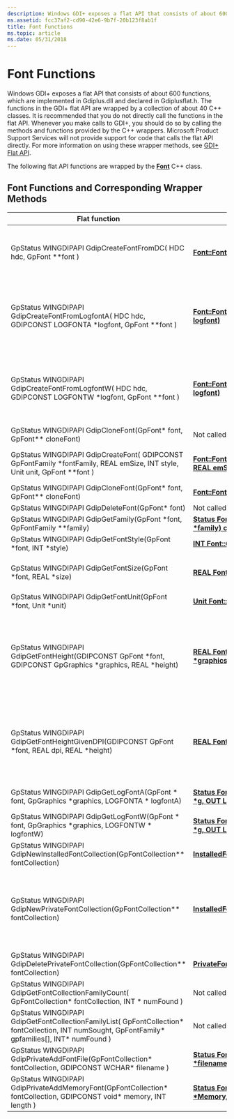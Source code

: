 ```yaml
---
description: Windows GDI+ exposes a flat API that consists of about 600 functions. These flat API functions are wrapped by the Font C++ class.
ms.assetid: fcc37af2-cd90-42e6-9b7f-20b123f8ab1f
title: Font Functions
ms.topic: article
ms.date: 05/31/2018
---
```


# Font Functions

Windows GDI+ exposes a flat API that consists of about 600 functions, which are implemented in Gdiplus.dll and declared in Gdiplusflat.h. The functions in the GDI+ flat API are wrapped by a collection of about 40 C++ classes. It is recommended that you do not directly call the functions in the flat API. Whenever you make calls to GDI+, you should do so by calling the methods and functions provided by the C++ wrappers. Microsoft Product Support Services will not provide support for code that calls the flat API directly. For more information on using these wrapper methods, see [GDI+ Flat API](-gdiplus-flatapi-flat.md).

The following flat API functions are wrapped by the [**Font**](/windows/desktop/api/gdiplusheaders/nl-gdiplusheaders-font) C++ class.

## Font Functions and Corresponding Wrapper Methods



| Flat function                                                                                                                                                     | Wrapper method                                                                                                                                                           | Remarks                                                                                                                                                                                                                                                                                                                                         |
|-------------------------------------------------------------------------------------------------------------------------------------------------------------------|--------------------------------------------------------------------------------------------------------------------------------------------------------------------------|-------------------------------------------------------------------------------------------------------------------------------------------------------------------------------------------------------------------------------------------------------------------------------------------------------------------------------------------------|
| GpStatus WINGDIPAPI GdipCreateFontFromDC( HDC hdc, GpFont \*\*font )<br/>                                                                                   | [**Font::Font(IN HDC hdc)**](/windows/win32/api/gdiplusheaders/nf-gdiplusheaders-font-font(inhdc))                                                                                                          | Creates a [**Font**](/windows/desktop/api/gdiplusheaders/nl-gdiplusheaders-font) object based on the GDI font object that is currently selected into a specified device context. This constructor is provided for compatibility with GDI.                                                                                                                                    |
| GpStatus WINGDIPAPI GdipCreateFontFromLogfontA( HDC hdc, GDIPCONST LOGFONTA \*logfont, GpFont \*\*font ) <br/>                                              | [**Font::Font(IN HDC hdc, IN const LOGFONTA\* logfont)**](/windows/win32/api/gdiplusheaders/nf-gdiplusheaders-font-font(inhdc_inconstlogfonta))                                                        | Creates a [**Font**](/windows/desktop/api/gdiplusheaders/nl-gdiplusheaders-font) object directly from a GDI logical font. The GDI logical font is a **LOGFONTA** structure, which is the one-byte character version of a logical font. This constructor is provided for compatibility with GDI.                                                                              |
| GpStatus WINGDIPAPI GdipCreateFontFromLogfontW( HDC hdc, GDIPCONST LOGFONTW \*logfont, GpFont \*\*font )<br/>                                               | [**Font::Font(IN HDC hdc, IN const LOGFONTW\* logfont)**](/windows/win32/api/gdiplusheaders/nf-gdiplusheaders-font-font(inhdc_inconstlogfontw))                                                        | Creates a [**Font**](/windows/desktop/api/gdiplusheaders/nl-gdiplusheaders-font) object directly from a GDI logical font. The GDI logical font is a **LOGFONTW** structure, which is the one-byte character version of a logical font. This constructor is provided for compatibility with GDI.                                                                              |
| GpStatus WINGDIPAPI GdipCloneFont(GpFont\* font, GpFont\*\* cloneFont)<br/>                                                                                 | Not called by wrapper methods.<br/>                                                                                                                                | Not implemented.                                                                                                                                                                                                                                                                                                                                |
| GpStatus WINGDIPAPI GdipCreateFont( GDIPCONST GpFontFamily \*fontFamily, REAL emSize, INT style, Unit unit, GpFont \*\*font )<br/>                          | [**Font::Font( IN const FontFamily \* family, IN REAL emSize, IN INT style, IN Unit unit )**](/windows/win32/api/gdiplusheaders/nf-gdiplusheaders-font-font(inconstwchar_inreal_inint_inunit_inconstfontcollection)) | Creates a [**Font**](/windows/desktop/api/gdiplusheaders/nl-gdiplusheaders-font) object based on a font family, a size, a font style, a unit of measurement, and a [**FontCollection**](/windows/desktop/api/gdiplusheaders/nl-gdiplusheaders-fontcollection) object.                                                                                                                                     |
| GpStatus WINGDIPAPI GdipCloneFont(GpFont\* font, GpFont\*\* cloneFont)<br/>                                                                                 | [**Font::Font\* Clone() const**](/windows/desktop/api/Gdiplusheaders/nf-gdiplusheaders-font-clone)                                                                                                         | Creates a new [**Font**](/windows/desktop/api/gdiplusheaders/nl-gdiplusheaders-font) object based on this Font object.                                                                                                                                                                                                                                                       |
| GpStatus WINGDIPAPI GdipDeleteFont(GpFont\* font)<br/>                                                                                                      | Not called by wrapper methods.<br/>                                                                                                                                | Not implemented.                                                                                                                                                                                                                                                                                                                                |
| GpStatus WINGDIPAPI GdipGetFamily(GpFont \*font, GpFontFamily \*\*family)<br/>                                                                              | [**Status Font::GetFamily(OUT FontFamily \*family) const**](/windows/desktop/api/Gdiplusheaders/nf-gdiplusheaders-font-getfamily)                                                                   | Gets the font family on which this font is based.                                                                                                                                                                                                                                                                                               |
| GpStatus WINGDIPAPI GdipGetFontStyle(GpFont \*font, INT \*style)<br/>                                                                                       | [**INT Font::GetStyle() const**](/windows/desktop/api/Gdiplusheaders/nf-gdiplusheaders-font-getstyle)                                                                                                      | Gets the style of this font's typeface                                                                                                                                                                                                                                                                                                          |
| GpStatus WINGDIPAPI GdipGetFontSize(GpFont \*font, REAL \*size)<br/>                                                                                        | [**REAL Font::GetSize() const**](/windows/desktop/api/Gdiplusheaders/nf-gdiplusheaders-font-getsize)                                                                                                       | Returns the font size (commonly called the em size) of this Font object. The size is in the units of this [**Font**](/windows/desktop/api/gdiplusheaders/nl-gdiplusheaders-font) object.                                                                                                                                                                                     |
| GpStatus WINGDIPAPI GdipGetFontUnit(GpFont \*font, Unit \*unit)<br/>                                                                                        | [**Unit Font::GetUnit() const**](/windows/desktop/api/Gdiplusheaders/nf-gdiplusheaders-font-getunit)                                                                                                       | Returns the unit of measure of this [**Font**](/windows/desktop/api/gdiplusheaders/nl-gdiplusheaders-font) object.                                                                                                                                                                                                                                                           |
| GpStatus WINGDIPAPI GdipGetFontHeight(GDIPCONST GpFont \*font, GDIPCONST GpGraphics \*graphics, REAL \*height)<br/>                                         | [**REAL Font::GetHeight(IN const Graphics \*graphics) const**](/previous-versions//ms536201(v=vs.85))                                                              | Gets the line spacing of this font in the current unit of a specified [**Graphics**](/windows/desktop/api/gdiplusgraphics/nl-gdiplusgraphics-graphics) object. The line spacing is the vertical distance between the base lines of two consecutive lines of text. Thus, the line spacing includes the blank space between lines along with the height of the character itself. |
| GpStatus WINGDIPAPI GdipGetFontHeightGivenDPI(GDIPCONST GpFont \*font, REAL dpi, REAL \*height)<br/>                                                        | [**REAL Font::GetHeight(IN REAL dpi) const**](/windows/win32/api/gdiplusheaders/nf-gdiplusheaders-font-getheight(inreal))                                                                                    | Gets the line spacing, in pixels, of this font. The line spacing is the vertical distance between the base lines of two consecutive lines of text. Thus, the line spacing includes the blank space between lines along with the height of the character itself.                                                                                 |
| GpStatus WINGDIPAPI GdipGetLogFontA(GpFont \* font, GpGraphics \*graphics, LOGFONTA \* logfontA)<br/>                                                       | [**Status Font::GetLogFontA(IN const Graphics \*g, OUT LOGFONTA \*logfontA) const**](/windows/desktop/api/Gdiplusheaders/nf-gdiplusheaders-font-getlogfonta)                                    | Uses a **LOGFONTA** structure to get the attributes of this Font object.                                                                                                                                                                                                                                                                        |
| GpStatus WINGDIPAPI GdipGetLogFontW(GpFont \* font, GpGraphics \*graphics, LOGFONTW \* logfontW)<br/>                                                       | [**Status Font::GetLogFontW(IN const Graphics \*g, OUT LOGFONTW \*logfontW) const**](/windows/desktop/api/Gdiplusheaders/nf-gdiplusheaders-font-getlogfontw)                                    | Uses a **LOGFONTW** structure to get the attributes of this Font object.                                                                                                                                                                                                                                                                        |
| GpStatus WINGDIPAPI GdipNewInstalledFontCollection(GpFontCollection\*\* fontCollection)<br/>                                                                | [**InstalledFontCollection**](/windows/desktop/api/Gdiplusheaders/nl-gdiplusheaders-installedfontcollection)                                    | Defines a class that represents the fonts installed on the system.                                                                                                                                                                                                                                                                                                                                |
| GpStatus WINGDIPAPI GdipNewPrivateFontCollection(GpFontCollection\*\* fontCollection)<br/>                                                                  | [**InstalledFontCollection**](/windows/desktop/api/Gdiplusheaders/nl-gdiplusheaders-privatefontcollection)                                    | The PrivateFontCollection is a collection class for fonts. This class keeps a collection of fonts specifically for an application. The fonts in the collection can include installed fonts as well as fonts that have not been installed on the system..                                                                                                                                                                                                                                                                                                                                |
| GpStatus WINGDIPAPI GdipDeletePrivateFontCollection(GpFontCollection\*\* fontCollection)<br/>                                                               |[**PrivateFontCollection::~PrivateFontCollection**](/windows/desktop/api/Gdiplusheaders/nl-gdiplusheaders-privatefontcollection)                                     | Release the GpFontCollection created by GdipNewPrivateFontCollection.                                                                                                                                                                                                                                                                                                                                |
| GpStatus WINGDIPAPI GdipGetFontCollectionFamilyCount( GpFontCollection\* fontCollection, INT \* numFound )<br/>                                             | Not called by wrapper methods.<br/>                                                                                                                                | Not implemented.                                                                                                                                                                                                                                                                                                                                |
| GpStatus WINGDIPAPI GdipGetFontCollectionFamilyList( GpFontCollection\* fontCollection, INT numSought, GpFontFamily\* gpfamilies\[\], INT\* numFound )<br/> | Not called by wrapper methods.<br/>                                                                                                                                | Not implemented.                                                                                                                                                                                                                                                                                                                                |
| GpStatus WINGDIPAPI GdipPrivateAddFontFile(GpFontCollection\* fontCollection, GDIPCONST WCHAR\* filename )<br/>                                            | [**Status Font::AddFontFile(IN const WCHAR \*filename**](/windows/desktop/api/Gdiplusheaders/nf-gdiplusheaders-privatefontcollection-addfontfile)   | Adds a font file to this private font collection.                                                                                                                                                                                                                                                                                                                                |
| GpStatus WINGDIPAPI GdipPrivateAddMemoryFont(GpFontCollection\* fontCollection, GDIPCONST void\* memory, INT length )<br/>                                 | [**Status Font::AddMemoryFont(IN const VOID \*Memory, IN INT \Length const**](/windows/desktop/api/Gdiplusheaders/nf-gdiplusheaders-privatefontcollection-addmemoryfont)                                    | Adds a font that is contained in system memory to a Windows GDI+ font collection.                                                                                                                                                                                                                                                                                                                                |
